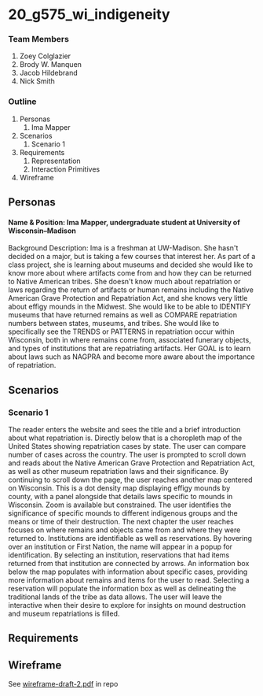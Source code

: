 # 20_g575_wi_indigeneity

### Team Members
1. Zoey Colglazier
2. Brody W. Manquen
3. Jacob Hildebrand
4. Nick Smith

### Outline
1. Personas
   1. Ima Mapper
2. Scenarios
   1. Scenario 1
3. Requirements
   1. Representation
   2. Interaction Primitives
4. Wireframe

## Personas
#### Name & Position: Ima Mapper, undergraduate student at University of Wisconsin–Madison
Background  Description: Ima is a freshman at UW-Madison. She hasn't decided on  a major, but is taking a few courses that interest her. As part of a class project, she is learning about museums and decided she would like to know more about where artifacts come from and how they can be returned to Native American tribes. She doesn't know much about repatriation or laws regarding the return of artifacts or human remains including the Native American Grave Protection and Repatriation Act, and she knows very little about effigy mounds in the Midwest. She would like to be able to IDENTIFY museums that have returned remains as well as COMPARE repatriation numbers between states, museums, and tribes. She would like to specifically see the TRENDS or PATTERNS in repatriation occur within Wisconsin, both in where remains come from, associated funerary objects, and types of institutions that are repatriating artifacts. Her GOAL is to learn about laws such as NAGPRA and become more aware about the importance of repatriation.

## Scenarios
### Scenario 1
The reader enters the website and sees the title and a brief introduction about what repatriation is. Directly below that is a choropleth map of the United States showing repatriation cases by state. The user can compare number of cases across the country. The user is prompted to scroll down and reads about the Native American Grave Protection and Repatriation Act, as well as other museum repatriation laws and their significance. By continuing to scroll down the page, the user reaches another map centered on Wisconsin. This is a dot density map displaying effigy mounds by county, with a panel alongside that details laws specific to mounds in Wisconsin. Zoom is available but constrained. The user identifies the significance of specific mounds to different indigenous groups and the means or time of their destruction. The next chapter the user reaches focuses on where remains and objects came from and where they were returned to. Institutions are identifiable as well as reservations. By hovering over an institution or First Nation, the name will appear in a popup for identification. By selecting an institution, reservations that had items returned from that institution are connected by arrows. An information box below the map populates with information about specific cases, providing more information about remains and items for the user to read. Selecting a reservation will populate the information box as well as delineating the traditional lands of the tribe as data allows. The user will leave the interactive when their desire to explore for insights on mound destruction and museum repatriations is filled.

## Requirements

## Wireframe
See [wireframe-draft-2.pdf](https://github.com/uwcartlab/20_g575_wi_indigeneity/blob/master/wireframe-draft-2.pdf) in repo
